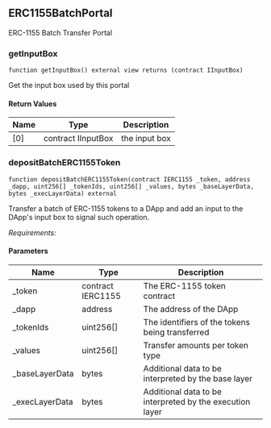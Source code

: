 ## ERC1155BatchPortal

ERC-1155 Batch Transfer Portal

### getInputBox

```solidity
function getInputBox() external view returns (contract IInputBox)
```

Get the input box used by this portal

#### Return Values

| Name | Type | Description |
| ---- | ---- | ----------- |
| [0] | contract IInputBox | the input box |

### depositBatchERC1155Token

```solidity
function depositBatchERC1155Token(contract IERC1155 _token, address _dapp, uint256[] _tokenIds, uint256[] _values, bytes _baseLayerData, bytes _execLayerData) external
```

Transfer a batch of ERC-1155 tokens to a DApp and add an input to
        the DApp's input box to signal such operation.

_Requirements:_

#### Parameters

| Name | Type | Description |
| ---- | ---- | ----------- |
| _token | contract IERC1155 | The ERC-1155 token contract |
| _dapp | address | The address of the DApp |
| _tokenIds | uint256[] | The identifiers of the tokens being transferred |
| _values | uint256[] | Transfer amounts per token type |
| _baseLayerData | bytes | Additional data to be interpreted by the base layer |
| _execLayerData | bytes | Additional data to be interpreted by the execution layer |
